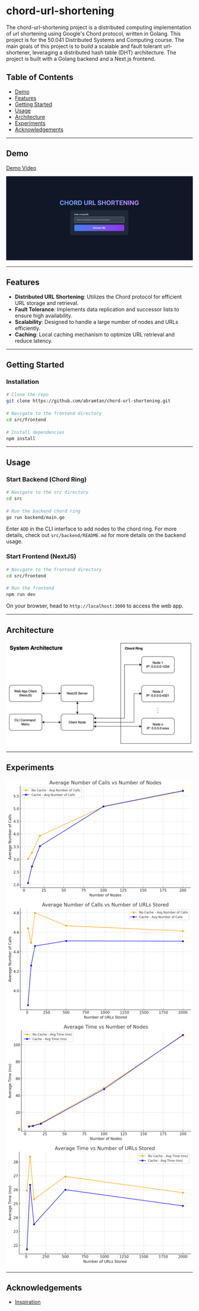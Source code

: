 # chord-url-shortening

The chord-url-shortening project is a distributed computing implementation of url shortening using Google's Chord protocol, written in Golang. This project is for the 50.041 Distributed Systems and Computing course. The main goals of this project is to build a scalable and fault tolerant url-shortener, leveraging a distributed hash table (DHT) architecture. The project is built with a Golang backend and a Next.js frontend.

## Table of Contents

- [Demo](#demo)
- [Features](#features)
- [Getting Started](#getting-started)
- [Usage](#usage)
- [Architecture](#architecture)
- [Experiments](#experiments)
- [Acknowledgements](#acknowledgements)

---

## Demo

[Demo Video](https://youtube.com/example)

![Screenshot](figures/web-app.jpeg)

---

## Features

- **Distributed URL Shortening**: Utilizes the Chord protocol for efficient URL storage and retrieval.
- **Fault Tolerance**: Implements data replication and successor lists to ensure high availability.
- **Scalability**: Designed to handle a large number of nodes and URLs efficiently.
- **Caching**: Local caching mechanism to optimize URL retrieval and reduce latency.

---

## Getting Started

### Installation

```bash
# Clone the repo
git clone https://github.com/abramtan/chord-url-shortening.git

# Navigate to the frontend directory
cd src/frontend

# Install dependencies
npm install
```

---

## Usage
### Start Backend (Chord Ring)
```bash
# Navigate to the src directory
cd src

# Run the backend chord ring
go run backend/main.go
```

Enter `ADD` in the CLI interface to add nodes to the chord ring. For more details, check out `src/backend/README.md` for more details on the backend usage.

### Start Frontend (NextJS)
```bash
# Navigate to the frontend directory
cd src/frontend

# Run the frontend
npm run dev
```

On your browser, head to `http://localhost:3000` to access the web app.

---

## Architecture

![Screenshot](figures/system-architecture.jpeg)

---

## Experiments

![TimeVsNodes](figures/calls-vs-nodes.png)
![TimeVsNodes](figures/calls-vs-urls.png)
![TimeVsNodes](figures/time-vs-nodes.png)
![TimeVsNodes](figures/time-vs-urls.png)

---

## Acknowledgements

- [Inspiration](https://pdos.csail.mit.edu/papers/ton:chord/paper-ton.pdf)